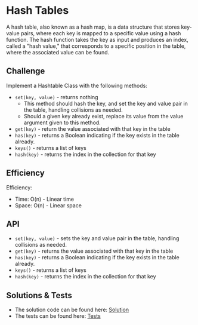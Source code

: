 # Hash Tables

A hash table, also known as a hash map, is a data structure that stores key-value pairs, where each key is mapped to a specific value using a hash function. The hash function takes the key as input and produces an index, called a "hash value," that corresponds to a specific position in the table, where the associated value can be found.

## Challenge

Implement a Hashtable Class with the following methods:
* `set(key, value)` - returns nothing
  * This method should hash the key, and set the key and value pair in the table, handling collisions as needed.
  * Should a given key already exist, replace its value from the value argument given to this method.
* `get(key)` - return the value associated with that key in the table
* `has(key)` - returns a Boolean indicating if the key exists in the table already.
* `keys()` - returns a list of keys
* `hash(key)` - returns the index in the collection for that key

## Efficiency

Efficiency:
* Time: O(n) - Linear time
* Space: O(n) - Linear space

## API

* `set(key, value)` - sets the key and value pair in the table, handling collisions as needed.
* `get(key)` - returns the value associated with that key in the table
* `has(key)` - returns a Boolean indicating if the key exists in the table already.
* `keys()` - returns a list of keys
* `hash(key)` - returns the index in the collection for that key

## Solutions & Tests

* The solution code can be found here: [Solution](../../data_structures/hashtable.py)
* The tests can be found here: [Tests](../../tests/data_structures/test_hashtable.py)
